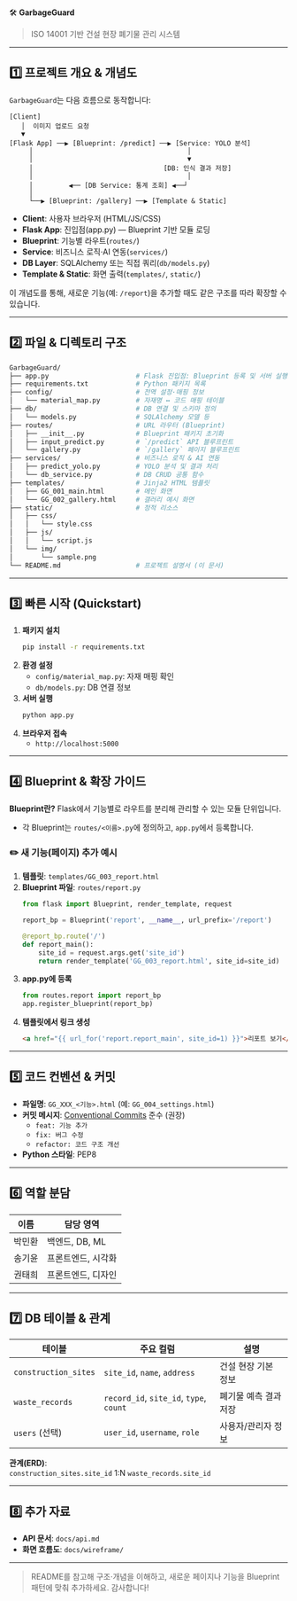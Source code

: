 🛠 **GarbageGuard**

> ISO 14001 기반 건설 현장 폐기물 관리 시스템

---

## 1️⃣ 프로젝트 개요 & 개념도

`GarbageGuard`는 다음 흐름으로 동작합니다:

```plaintext
[Client] 
   │  이미지 업로드 요청
   ▼
[Flask App] ──▶ [Blueprint: /predict] ──▶ [Service: YOLO 분석]
     │                                       │
     │                                       ▼
     │                                 [DB: 인식 결과 저장]
     │                                       │
     │         ◀── [DB Service: 통계 조회] ◀──┘
     │
     └──▶ [Blueprint: /gallery] ──▶ [Template & Static]
```

- **Client**: 사용자 브라우저 (HTML/JS/CSS)
- **Flask App**: 진입점(app.py) — Blueprint 기반 모듈 로딩
- **Blueprint**: 기능별 라우트(`routes/`)
- **Service**: 비즈니스 로직·AI 연동(`services/`)
- **DB Layer**: SQLAlchemy 또는 직접 쿼리(`db/models.py`)
- **Template & Static**: 화면 출력(`templates/`, `static/`)

이 개념도를 통해, 새로운 기능(예: `/report`)을 추가할 때도 같은 구조를 따라 확장할 수 있습니다.

---

## 2️⃣ 파일 & 디렉토리 구조

```bash
GarbageGuard/
├── app.py                      # Flask 진입점: Blueprint 등록 및 서버 실행
├── requirements.txt            # Python 패키지 목록
├── config/                     # 전역 설정·매핑 정보
│   └── material_map.py         # 자재명 ↔ 코드 매핑 테이블
├── db/                         # DB 연결 및 스키마 정의
│   └── models.py               # SQLAlchemy 모델 등
├── routes/                     # URL 라우터 (Blueprint)
│   ├── __init__.py             # Blueprint 패키지 초기화
│   ├── input_predict.py        # `/predict` API 블루프린트
│   └── gallery.py              # `/gallery` 페이지 블루프린트
├── services/                   # 비즈니스 로직 & AI 연동
│   ├── predict_yolo.py         # YOLO 분석 및 결과 처리
│   └── db_service.py           # DB CRUD 공통 함수
├── templates/                  # Jinja2 HTML 템플릿
│   ├── GG_001_main.html        # 메인 화면
│   └── GG_002_gallery.html     # 갤러리 예시 화면
├── static/                     # 정적 리소스
│   ├── css/
│   │   └── style.css
│   ├── js/
│   │   └── script.js
│   └── img/
│       └── sample.png
└── README.md                   # 프로젝트 설명서 (이 문서)
```

---

## 3️⃣ 빠른 시작 (Quickstart)

1. **패키지 설치**
   ```bash
   pip install -r requirements.txt
   ```
2. **환경 설정**
   - `config/material_map.py`: 자재 매핑 확인
   - `db/models.py`: DB 연결 정보
3. **서버 실행**
   ```bash
   python app.py
   ```
4. **브라우저 접속**
   - `http://localhost:5000`

---

## 4️⃣ Blueprint & 확장 가이드

**Blueprint란?**
Flask에서 기능별로 라우트를 분리해 관리할 수 있는 모듈 단위입니다.  
- 각 Blueprint는 `routes/<이름>.py`에 정의하고, `app.py`에서 등록합니다.

### ✏️ 새 기능(페이지) 추가 예시

1. **템플릿**: `templates/GG_003_report.html`
2. **Blueprint 파일**: `routes/report.py`
   ```python
   from flask import Blueprint, render_template, request

   report_bp = Blueprint('report', __name__, url_prefix='/report')

   @report_bp.route('/')
   def report_main():
       site_id = request.args.get('site_id')
       return render_template('GG_003_report.html', site_id=site_id)
   ```
3. **app.py에 등록**
   ```python
   from routes.report import report_bp
   app.register_blueprint(report_bp)
   ```
4. **템플릿에서 링크 생성**
   ```html
   <a href="{{ url_for('report.report_main', site_id=1) }}">리포트 보기</a>
   ```

---

## 5️⃣ 코드 컨벤션 & 커밋

- **파일명**: `GG_XXX_<기능>.html` (예: `GG_004_settings.html`)
- **커밋 메시지**: [Conventional Commits](https://www.conventionalcommits.org/) 준수 (권장)
  - `feat: 기능 추가`
  - `fix: 버그 수정`
  - `refactor: 코드 구조 개선`
- **Python 스타일**: PEP8

---

## 6️⃣ 역할 분담

| 이름     | 담당 영역               |
|----------|-------------------------|
| 박민환   | 백엔드, DB, ML          |
| 송기윤   | 프론트엔드, 시각화       |
| 권태희   | 프론트엔드, 디자인       |

---

## 7️⃣ DB 테이블 & 관계

| 테이블             | 주요 컬럼                    | 설명                          |
|--------------------|-----------------------------|-------------------------------|
| `construction_sites` | `site_id`, `name`, `address` | 건설 현장 기본 정보           |
| `waste_records`      | `record_id`, `site_id`, `type`, `count` | 폐기물 예측 결과 저장       |
| `users` (선택)       | `user_id`, `username`, `role` | 사용자/관리자 정보           |

**관계(ERD)**:  
`construction_sites.site_id` 1:N `waste_records.site_id`

---

## 8️⃣ 추가 자료

- **API 문서**: `docs/api.md`
- **화면 흐름도**: `docs/wireframe/`

---

> README를 참고해 구조·개념을 이해하고, 새로운 페이지나 기능을 Blueprint 패턴에 맞춰 추가하세요. 감사합니다!

